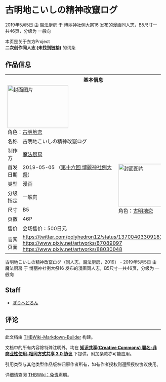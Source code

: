 # 古明地こいしの精神改竄ログ

<!-- source html: G:\repos\THBWiki-Markdown-Builder\THBWikiMarkdown\Temp\main\a\ac\ns0%3A%E5%8F%A4%E6%98%8E%E5%9C%B0%E3%81%93%E3%81%84%E3%81%97%E3%81%AE%E7%B2%BE%E7%A5%9E%E6%94%B9%E7%AB%84%E3%83%AD%E3%82%B0.html -->

2019年5月5日 由 魔法厨房 于 博丽神社例大祭16 发布的漫画同人志，B5尺寸一共46页，分级为 一般向

本页是关于东方Project  
 **二次创作同人志 (未找到链接)** 的词条
## 作品信息

<table><tbody><tr><th colspan="3">基本信息</th></tr><tr><td class="cover-artwork-mobile" colspan="2"><a href="./文件-古明地こいしの精神改竄ログ封面.jpg.md" class="image" title="封面图片"><img alt="封面图片" src="https://upload.thwiki.cc/thumb/b/bd/%E5%8F%A4%E6%98%8E%E5%9C%B0%E3%81%93%E3%81%84%E3%81%97%E3%81%AE%E7%B2%BE%E7%A5%9E%E6%94%B9%E7%AB%84%E3%83%AD%E3%82%B0%E5%B0%81%E9%9D%A2.jpg/196px-%E5%8F%A4%E6%98%8E%E5%9C%B0%E3%81%93%E3%81%84%E3%81%97%E3%81%AE%E7%B2%BE%E7%A5%9E%E6%94%B9%E7%AB%84%E3%83%AD%E3%82%B0%E5%B0%81%E9%9D%A2.jpg" decoding="async" loading="lazy" width="196" height="139" srcset="https://upload.thwiki.cc/thumb/b/bd/%E5%8F%A4%E6%98%8E%E5%9C%B0%E3%81%93%E3%81%84%E3%81%97%E3%81%AE%E7%B2%BE%E7%A5%9E%E6%94%B9%E7%AB%84%E3%83%AD%E3%82%B0%E5%B0%81%E9%9D%A2.jpg/294px-%E5%8F%A4%E6%98%8E%E5%9C%B0%E3%81%93%E3%81%84%E3%81%97%E3%81%AE%E7%B2%BE%E7%A5%9E%E6%94%B9%E7%AB%84%E3%83%AD%E3%82%B0%E5%B0%81%E9%9D%A2.jpg 1.5x, https://upload.thwiki.cc/thumb/b/bd/%E5%8F%A4%E6%98%8E%E5%9C%B0%E3%81%93%E3%81%84%E3%81%97%E3%81%AE%E7%B2%BE%E7%A5%9E%E6%94%B9%E7%AB%84%E3%83%AD%E3%82%B0%E5%B0%81%E9%9D%A2.jpg/392px-%E5%8F%A4%E6%98%8E%E5%9C%B0%E3%81%93%E3%81%84%E3%81%97%E3%81%AE%E7%B2%BE%E7%A5%9E%E6%94%B9%E7%AB%84%E3%83%AD%E3%82%B0%E5%B0%81%E9%9D%A2.jpg 2x" data-file-width="1200" data-file-height="854"></a><div class="cover-char">角色：<a href="./古明地恋.md" title="古明地恋">古明地恋</a></div></td>
</tr><tr><td class="label">名称</td><td colspan="2"> 古明地こいしの精神改竄ログ </td></tr><tr><td class="label">制作方</td><td><a href="./魔法厨房.md" title="魔法厨房">魔法厨房</a></td><td class="cover-artwork" rowspan="7" style="min-width:196px;"><a href="./文件-古明地こいしの精神改竄ログ封面.jpg.md" class="image" title="封面图片"><img alt="封面图片" src="https://upload.thwiki.cc/thumb/b/bd/%E5%8F%A4%E6%98%8E%E5%9C%B0%E3%81%93%E3%81%84%E3%81%97%E3%81%AE%E7%B2%BE%E7%A5%9E%E6%94%B9%E7%AB%84%E3%83%AD%E3%82%B0%E5%B0%81%E9%9D%A2.jpg/196px-%E5%8F%A4%E6%98%8E%E5%9C%B0%E3%81%93%E3%81%84%E3%81%97%E3%81%AE%E7%B2%BE%E7%A5%9E%E6%94%B9%E7%AB%84%E3%83%AD%E3%82%B0%E5%B0%81%E9%9D%A2.jpg" decoding="async" loading="lazy" width="196" height="139" srcset="https://upload.thwiki.cc/thumb/b/bd/%E5%8F%A4%E6%98%8E%E5%9C%B0%E3%81%93%E3%81%84%E3%81%97%E3%81%AE%E7%B2%BE%E7%A5%9E%E6%94%B9%E7%AB%84%E3%83%AD%E3%82%B0%E5%B0%81%E9%9D%A2.jpg/294px-%E5%8F%A4%E6%98%8E%E5%9C%B0%E3%81%93%E3%81%84%E3%81%97%E3%81%AE%E7%B2%BE%E7%A5%9E%E6%94%B9%E7%AB%84%E3%83%AD%E3%82%B0%E5%B0%81%E9%9D%A2.jpg 1.5x, https://upload.thwiki.cc/thumb/b/bd/%E5%8F%A4%E6%98%8E%E5%9C%B0%E3%81%93%E3%81%84%E3%81%97%E3%81%AE%E7%B2%BE%E7%A5%9E%E6%94%B9%E7%AB%84%E3%83%AD%E3%82%B0%E5%B0%81%E9%9D%A2.jpg/392px-%E5%8F%A4%E6%98%8E%E5%9C%B0%E3%81%93%E3%81%84%E3%81%97%E3%81%AE%E7%B2%BE%E7%A5%9E%E6%94%B9%E7%AB%84%E3%83%AD%E3%82%B0%E5%B0%81%E9%9D%A2.jpg 2x" data-file-width="1200" data-file-height="854"></a><div class="cover-char">角色：<a href="./古明地恋.md" title="古明地恋">古明地恋</a></div></td>
</tr><tr><td class="label">首发日期</td><td>2019-05-05&#160;（<a href="/展会作品列表?e=%E5%8D%9A%E4%B8%BD%E7%A5%9E%E7%A4%BE%E4%BE%8B%E5%A4%A7%E7%A5%AD%2316">第十六回 博麗神社例大祭</a>）</td></tr><tr><td class="label">类型</td><td>漫画</td></tr><tr><td class="label">分级指定</td><td>一般向</td></tr><tr><td class="label">尺寸</td><td>B5</td></tr><tr><td class="label">页数</td><td>46P</td></tr><tr><td class="label">售价</td><td>会场售价：500日元</td></tr>
<tr><td class="label">官网页面</td><td colspan="2"><a rel="nofollow" class="external free" href="https://twitter.com/polyhedron12/status/1370040330918105091">https://twitter.com/polyhedron12/status/1370040330918105091</a><br><a rel="nofollow" class="external free" href="https://www.pixiv.net/artworks/87089097">https://www.pixiv.net/artworks/87089097</a><br><a rel="nofollow" class="external free" href="https://www.pixiv.net/artworks/88030048">https://www.pixiv.net/artworks/88030048</a></td></tr></tbody></table>

古明地こいしの精神改竄ログ（同人志，魔法厨房，2019） - 2019年5月5日 由 魔法厨房 于 博丽神社例大祭16 发布的漫画同人志，B5尺寸一共46页，分级为 一般向
## Staff
- [ぽりへどろん](./ぽりへどろん.md)

## 评论




---

此文档由 [THBWiki-Markdown-Builder](https://github.com/Delsin-Yu/THBWiki-Markdown-Builder) 构建。

文档中的所有内容除特殊注明外，均在 [**知识共享(Creative Commons) 署名-非商业性使用-相同方式共享 3.0 协议**](https://creativecommons.org/licenses/by-sa/3.0/deed.zh-hans) 下提供，附加条款亦可能应用。

引用类型与其他类型作品版权归原作者所有，如有作者授权则遵照授权协议使用。

详细请查阅 [THBWiki：免责声明](https://thbwiki.cc/THBWiki:%E5%85%8D%E8%B4%A3%E5%A3%B0%E6%98%8E)。

